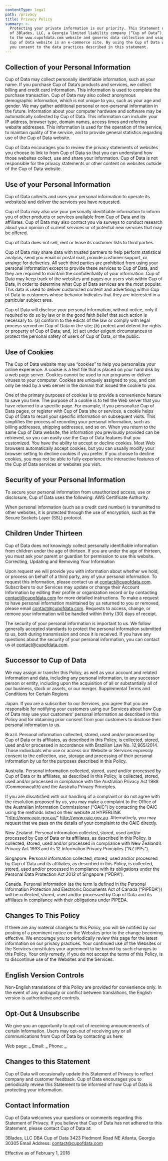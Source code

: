 ```yaml
---
contentType: legal
path: /privacy
title: Privacy Policy
summary: >-
  Protecting your private information is our priority. This Statement of Privacy
  of 3Blades, LLC, a Georgia limited liability company (“Cup of Data”), applies
  to the www.cupofdata.com website and governs data collection and usage. The
  Cup of Data website is an e-commerce site. By using the Cup of Data website,
  you consent to the data practices described in this statement.
---
```

## Collection of your Personal Information

Cup of Data may collect personally identifiable information, such as your name. If you purchase Cup of Data’s products and services, we collect billing and credit card information. This information is used to complete the purchase transaction. Cup of Data may also collect anonymous demographic information, which is not unique to you, such as your age and gender. We may gather additional personal or non-personal information in the future. Information about your computer hardware and software may be automatically collected by Cup of Data. This information can include: your IP address, browser type, domain names, access times and referring website addresses. This information is used for the operation of the service, to maintain quality of the service, and to provide general statistics regarding use of the Cup of Data website.

Cup of Data encourages you to review the privacy statements of websites you choose to link to from Cup of Data so that you can understand how those websites collect, use and share your information. Cup of Data is not responsible for the privacy statements or other content on websites outside of the Cup of Data website.

## Use of your Personal Information

Cup of Data collects and uses your personal information to operate its website(s) and deliver the services you have requested.

Cup of Data may also use your personally identifiable information to inform you of other products or services available from Cup of Data and its affiliates. Cup of Data may also contact you via surveys to conduct research about your opinion of current services or of potential new services that may be offered.

Cup of Data does not sell, rent or lease its customer lists to third parties.

Cup of Data may share data with trusted partners to help perform statistical analysis, send you email or postal mail, provide customer support, or arrange for deliveries. All such third parties are prohibited from using your personal information except to provide these services to Cup of Data, and they are required to maintain the confidentiality of your information.
Cup of Data may keep track of the websites and pages our users visit within Cup of Data, in order to determine what Cup of Data services are the most popular. This data is used to deliver customized content and advertising within Cup of Data to customers whose behavior indicates that they are interested in a particular subject area.

Cup of Data will disclose your personal information, without notice, only if required to do so by law or in the good faith belief that such action is necessary to: (a) conform to the edicts of the law or comply with legal process served on Cup of Data or the site; (b) protect and defend the rights or property of Cup of Data; and, (c) act under exigent circumstances to protect the personal safety of users of Cup of Data, or the public.

## Use of Cookies

The Cup of Data website may use “cookies” to help you personalize your online experience. A cookie is a text file that is placed on your hard disk by a web page server. Cookies cannot be used to run programs or deliver viruses to your computer. Cookies are uniquely assigned to you, and can only be read by a web server in the domain that issued the cookie to you.

One of the primary purposes of cookies is to provide a convenience feature to save you time. The purpose of a cookie is to tell the Web server that you have returned to a specific page. For example, if you personalize Cup of Data pages, or register with Cup of Data site or services, a cookie helps Cup of Data to recall your specific information on subsequent visits. This simplifies the process of recording your personal information, such as billing addresses, shipping addresses, and so on. When you return to the same Cup of Data website, the information you previously provided can be retrieved, so you can easily use the Cup of Data features that you customized.
You have the ability to accept or decline cookies. Most Web browsers automatically accept cookies, but you can usually modify your browser setting to decline cookies if you prefer. If you choose to decline cookies, you may not be able to fully experience the interactive features of the Cup of Data services or websites you visit.

## Security of your Personal Information

To secure your personal information from unauthorized access, use or disclosure, Cup of Data uses the following: AWS Certificate Authority.

When personal information (such as a credit card number) is transmitted to other websites, it is protected through the use of encryption, such as the Secure Sockets Layer (SSL) protocol.

## Children Under Thirteen

Cup of Data does not knowingly collect personally identifiable information from children under the age of thirteen. If you are under the age of thirteen, you must ask your parent or guardian for permission to use this website.
Correcting, Updating and Removing Your Information

Upon request we will provide you with information about whether we hold, or process on behalf of a third party, any of your personal information. To request this information, please contact us at contact@cupofdata.com. Subscribers to our Services may update or change their Account Information by editing their profile or organization record or by contacting contact@cupofdata.com for more detailed instructions. To make a request to have personal information maintained by us returned to you or removed, please email contact@cupofdata.com. Requests to access, change, or remove your information will be handled within thirty (30) days of receipt.

The security of your personal information is important to us. We follow generally accepted standards to protect the personal information submitted to us, both during transmission and once it is received. If you have any questions about the security of your personal information, you can contact us at contact@cupofdata.com.

## Successor to Cup of Data

We may assign or transfer this Policy, as well as your account and related information and data, including any personal information, to any successor person or entity, including upon the acquisition of all or substantially all of our business, stock or assets, or our merger.
Supplemental Terms and Conditions for Certain Regions

Japan.  If you are a subscriber to our Services, you agree that you are responsible for notifying your customers using our Services about how Cup of Data may use your customers’ personal information as described in this Policy and for obtaining prior consent from your customers to disclose their personal information to us.

Brazil.  Personal information collected, stored, used and/or processed by Cup of Data or its affiliates, as described in this Policy, is collected, stored, used and/or processed in accordance with Brazilian Law No. 12,965/2014. Those individuals who use or access our Website or Services expressly consent to the collection, use, storage and processing of their personal information by us for the purposes described in this Policy.

Australia.  Personal information collected, stored, used and/or processed by Cup of Data or its affiliates, as described in this Policy, is collected, stored, used and/or processed in compliance with the Australian Privacy Act 1988 (Commonwealth) and the Australia Privacy Principles.

If you are dissatisfied with our handling of a complaint or do not agree with the resolution proposed by us, you may make a complaint to the Office of the Australian Information Commissioner (“OAIC”) by contacting the OAIC using the methods listed on their website at  HYPERLINK "http://www.oaic.gov.au/" http://www.oaic.gov.au. Alternatively, you may request that we pass on the details of your complaint to the OAIC directly.

New Zealand.  Personal information collected, stored, used and/or processed by Cup of Data or its affiliates, as described in this Policy, is collected, stored, used and/or processed in compliance with New Zealand’s Privacy Act 1993 and its 12 Information Privacy Principles (“NZ IPPs”).

Singapore.  Personal information collected, stored, used and/or processed by Cup of Data and its affiliates, as described in this Policy, is collected, stored, used and/or processed in compliance with its obligations under the Personal Data Protection Act 2012 of Singapore (“PDPA”).

Canada.  Personal information (as the term is defined in the Personal Information Protection and Electronic Documents Act of Canada (“PIPEDA”)) will be collected, stored, used and/or processed by Cup of Data and its affiliates in compliance with their obligations under PIPEDA.

## Changes To This Policy

If there are any material changes to this Policy, you will be notified by our posting of a prominent notice on the Websites prior to the change becoming effective. We encourage you to periodically review this page for the latest information on our privacy practices. Your continued use of the Websites or the Services constitutes your agreement to be bound by such changes to this Policy. Your only remedy, if you do not accept the terms of this Policy, is to discontinue use of the Websites and the Services.

## English Version Controls

Non-English translations of this Policy are provided for convenience only. In the event of any ambiguity or conflict between translations, the English version is authoritative and controls.

## Opt-Out & Unsubscribe

We give you an opportunity to opt-out of receiving announcements of certain information. Users may opt-out of receiving any or all communications from Cup of Data by contacting us here:

Web page: **_**
Email: **_**
Phone: **_**

## Changes to this Statement

Cup of Data will occasionally update this Statement of Privacy to reflect company and customer feedback. Cup of Data encourages you to periodically review this Statement to be informed of how Cup of Data is protecting your information.

## Contact Information

Cup of Data welcomes your questions or comments regarding this Statement of Privacy. If you believe that Cup of Data has not adhered to this Statement, please contact Cup of Data at:

3Blades, LLC DBA Cup of Data
3423 Piedmont Road NE
Atlanta, Georgia 30305
Email Address: contact@cupofdata.com

Effective as of February 1, 2018
